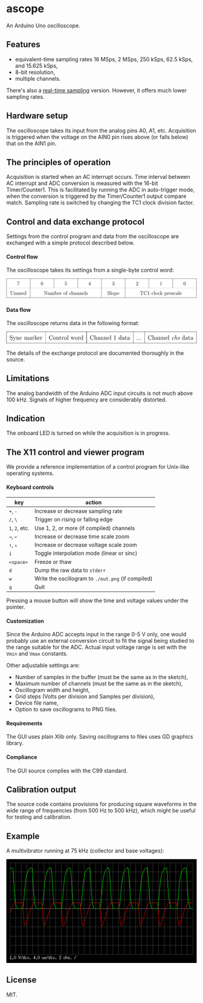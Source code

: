 # ascope
An Arduino Uno oscilloscope.

## Features
* equivalent-time sampling rates 16 MSps, 2 MSps, 250 kSps, 62.5 kSps, and 15.625 kSps,
* 8-bit resolution,
* multiple channels.

There's also a [real-time sampling](../../tree/realtime) version.
However, it offers much lower sampling rates.

## Hardware setup
The oscilloscope takes its input from the analog pins A0, A1, etc.
Acquisition is triggered when the voltage on the AIN0 pin rises above (or
falls below) that on the AIN1 pin.

## The principles of operation
Acquisition is started when an AC interrupt occurs. Time interval between
AC interrupt and ADC conversion is measured with the 16-bit
Timer/Counter1. This is facilitated by running the ADC in auto-trigger
mode, when the conversion is triggered by the Timer/Counter1 output
compare match. Sampling rate is switched by changing the TC1 clock
division factor.

## Control and data exchange protocol
Settings from the control program and data from the oscilloscope are
exchanged with a simple protocol described below.

#### Control flow
The oscilloscope takes its settings from a single-byte control word:

![](docs/cw.svg)

#### Data flow
The oscilloscope returns data in the following format:

![](docs/data.svg)

The details of the exchange protocol are documented thoroughly in the
source.

## Limitations
The analog bandwidth of the Arduino ADC input circuits is not much above
100 kHz. Signals of higher frequency are considerably distorted.

## Indication
The onboard LED is turned on while the acquisition is in progress.

## The X11 control and viewer program
We provide a reference implementation of a control program for Unix-like
operating systems.

#### Keyboard controls
key            | action
---------------|-------
`+`, `-`       | Increase or decrease sampling rate
`/`, `\`       | Trigger on rising or falling edge
`1`, `2`, etc. | Use 1, 2, or more (if compiled) channels
`→`, `←`       | Increase or decrease time scale zoom
`↑`, `↓`       | Increase or decrease voltage scale zoom
`i`            | Toggle interpolation mode (linear or sinc)
`<space>`      | Freeze or thaw
`d`            | Dump the raw data to `stderr`
`w`            | Write the oscillogram to `./out.png` (if compiled)
`q`            | Quit

Pressing a mouse button will show the time and voltage values under the
pointer.

#### Customization
Since the Arduino ADC accepts input in the range 0-5 V only, one would
probably use an external conversion circuit to fit the signal being
studied to the range suitable for the ADC. Actual input voltage range is
set with the `Vmin` and `Vmax` constants.

Other adjustable settings are:
* Number of samples in the buffer (must be the same as in the sketch),
* Maximum number of channels (must be the same as in the sketch),
* Oscillogram width and height,
* Grid steps (Volts per division and Samples per division),
* Device file name,
* Option to save oscillograms to PNG files.

#### Requirements
The GUI uses plain Xlib only. Saving oscillograms to files uses GD
graphics library.

#### Compliance
The GUI source complies with the C99 standard.

## Calibration output
The source code contains provisions for producing square waveforms in
the wide range of frequencies (from 500 Hz to 500 kHz), which might be
useful for testing and calibration.

## Example
A multivibrator running at 75 kHz (collector and base voltages):

![](docs/out.png)

## License
MIT.
